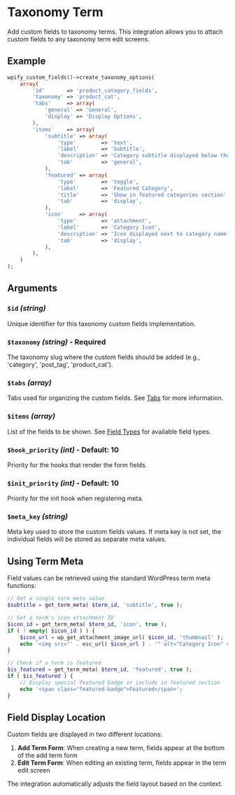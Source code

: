 # Taxonomy Term

Add custom fields to taxonomy terms. This integration allows you to attach custom fields to any taxonomy term edit screens.

## Example

```php
wpify_custom_fields()->create_taxonomy_options(
	array(
		'id'       => 'product_category_fields',
		'taxonomy' => 'product_cat',
		'tabs'     => array(
			'general' => 'General',
			'display' => 'Display Options',
		),
		'items'    => array(
			'subtitle' => array(
				'type'        => 'text',
				'label'       => 'Subtitle',
				'description' => 'Category subtitle displayed below the title',
				'tab'         => 'general',
			),
			'featured' => array(
				'type'        => 'toggle',
				'label'       => 'Featured Category',
				'title'       => 'Show in featured categories section',
				'tab'         => 'display',
			),
			'icon'     => array(
				'type'        => 'attachment',
				'label'       => 'Category Icon',
				'description' => 'Icon displayed next to category name',
				'tab'         => 'display',
			),
		),
	)
);
```

## Arguments

### `$id` _(string)_

Unique identifier for this taxonomy custom fields implementation.

### `$taxonomy` _(string)_ - Required

The taxonomy slug where the custom fields should be added (e.g., 'category', 'post_tag', 'product_cat').

### `$tabs` _(array)_

Tabs used for organizing the custom fields. See [Tabs](../features/tabs.md) for more information.

### `$items` _(array)_

List of the fields to be shown. See [Field Types](../field-types.md) for available field types.

### `$hook_priority` _(int)_ - Default: 10

Priority for the hooks that render the form fields.

### `$init_priority` _(int)_ - Default: 10

Priority for the init hook when registering meta.

### `$meta_key` _(string)_

Meta key used to store the custom fields values. If meta key is not set, the individual fields will be stored as separate meta values.

## Using Term Meta

Field values can be retrieved using the standard WordPress term meta functions:

```php
// Get a single term meta value
$subtitle = get_term_meta( $term_id, 'subtitle', true );

// Get a term's icon attachment ID
$icon_id = get_term_meta( $term_id, 'icon', true );
if ( ! empty( $icon_id ) ) {
	$icon_url = wp_get_attachment_image_url( $icon_id, 'thumbnail' );
	echo '<img src="' . esc_url( $icon_url ) . '" alt="Category Icon" class="category-icon">';
}

// Check if a term is featured
$is_featured = get_term_meta( $term_id, 'featured', true );
if ( $is_featured ) {
	// Display special featured badge or include in featured section
	echo '<span class="featured-badge">Featured</span>';
}
```

## Field Display Location

Custom fields are displayed in two different locations:

1. **Add Term Form**: When creating a new term, fields appear at the bottom of the add term form
2. **Edit Term Form**: When editing an existing term, fields appear in the term edit screen

The integration automatically adjusts the field layout based on the context.
